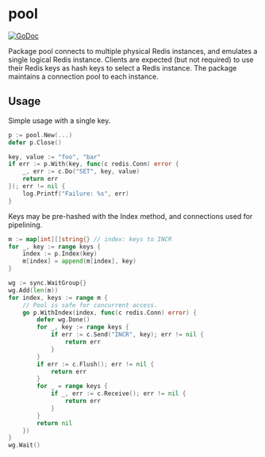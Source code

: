 # pool

[![GoDoc](https://godoc.org/github.com/soundcloud/roshi/pool?status.png)](https://godoc.org/github.com/soundcloud/roshi/pool)

Package pool connects to multiple physical Redis instances, and emulates a
single logical Redis instance. Clients are expected (but not required) to use
their Redis keys as hash keys to select a Redis instance. The package
maintains a connection pool to each instance.

## Usage

Simple usage with a single key.

```go
p := pool.New(...)
defer p.Close()

key, value := "foo", "bar"
if err := p.With(key, func(c redis.Conn) error {
	_, err := c.Do("SET", key, value)
	return err
}); err != nil {
	log.Printf("Failure: %s", err)
}
```

Keys may be pre-hashed with the Index method, and connections used for
pipelining.

```go
m := map[int][]string{} // index: keys to INCR
for _, key := range keys {
	index := p.Index(key)
	m[index] = append(m[index], key)
}

wg := sync.WaitGroup{}
wg.Add(len(m))
for index, keys := range m {
	// Pool is safe for concurrent access.
	go p.WithIndex(index, func(c redis.Conn) error) {
		defer wg.Done()
		for _, key := range keys {
			if err := c.Send("INCR", key); err != nil {
				return err
			}
		}
		if err := c.Flush(); err != nil {
			return err
		}
		for _ = range keys {
			if _, err := c.Receive(); err != nil {
				return err
			}
		}
		return nil
	})
}
wg.Wait()
```
